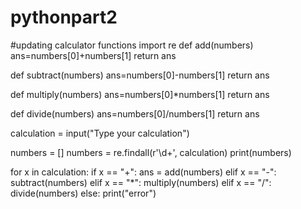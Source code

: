 # pythonpart2
#updating calculator functions
import re
def add(numbers)
    ans=numbers[0]+numbers[1]
    return ans

def subtract(numbers)
    ans=numbers[0]-numbers[1]
    return ans

def multiply(numbers)
    ans=numbers[0]*numbers[1]
    return ans

def divide(numbers)
    ans=numbers[0]/numbers[1]
    return ans

calculation = input("Type your calculation")

numbers = []
numbers = re.findall(r'\d+', calculation)
print(numbers)

for x in calculation:
    if x == "+":
        ans = add(numbers)
    elif x == "-":
        subtract(numbers)
    elif x == "*":
        multiply(numbers)
    elif x == "/":
        divide(numbers)
    else:
        print("error")

